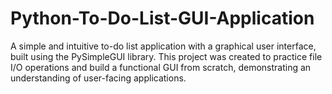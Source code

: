 # Python-To-Do-List-GUI-Application
A simple and intuitive to-do list application with a graphical user interface, built using the PySimpleGUI library. This project was created to practice file I/O operations and build a functional GUI from scratch, demonstrating an understanding of user-facing applications.
